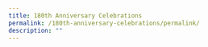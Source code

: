 ```yaml
---
title: 180th Anniversary Celebrations
permalink: /180th-anniversary-celebrations/permalink/
description: ""
---
```

